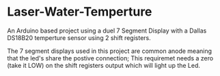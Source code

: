 Laser-Water-Temperture
======================

An Arduino based project using a duel 7 Segment Display with a Dallas DS18B20 temperture sensor using 2 shift registers.

The 7 segment displays used in this project are common anode meaning that the led's share the postive connection; 
This requiremet needs a zero (take it LOW) on the shift registers output which will light up the Led.  

